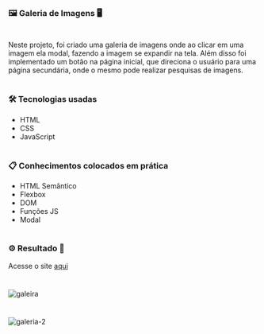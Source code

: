 ### 🖼 Galeria de Imagens 🖥

#
Neste projeto, foi criado uma galeria de imagens onde ao clicar em uma imagem ela modal, fazendo a imagem se expandir na tela. Além disso foi implementado um botão na página inicial, que direciona o usuário para uma página secundária, onde o mesmo pode realizar pesquisas de imagens.
#

### 🛠️ Tecnologias usadas

- HTML
- CSS
- JavaScript
#
### 📋 Conhecimentos colocados em prática

- HTML Semântico
- Flexbox
- DOM
- Funções JS
- Modal

#

### ⚙️ Resultado 👀

Acesse o site [aqui](https://anacamorims.github.io/desafio-2-frontend-fusion/)

#

![galeira](https://github.com/anacamorims/desafio-2-frontend-fusion/assets/132526900/29da07d4-0e8d-426a-9908-cb0dfb29f846)

#

![galeria-2](https://github.com/anacamorims/desafio-2-frontend-fusion/assets/132526900/48b60d42-2824-4877-9b23-661b6abeb249)
